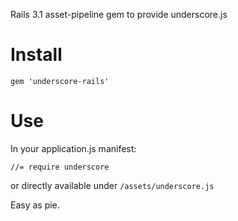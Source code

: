 Rails 3.1 asset-pipeline gem to provide underscore.js

# Install

	gem 'underscore-rails'


# Use

In your application.js manifest:

	//= require underscore

or directly available under `/assets/underscore.js`

Easy as pie.